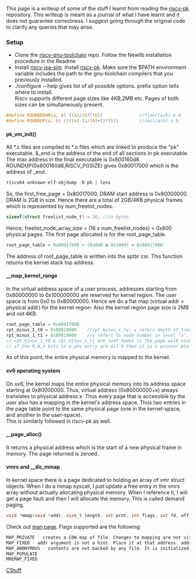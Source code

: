 This page is a writeup of some of the stuff I learnt from reading the [riscv-pk](https://github.com/riscv/riscv-pk) repository. This writeup is meant as a journal of what I have learnt and it does not guarantee correctness. I suggest going through the original code to clarify any queries that may arise.
### Setup
* Clone the [riscv-gnu-toolchain](https://github.com/riscv/riscv-gnu-toolchain) repo. Follow the Newlib installation procedure in the Readme
* Install [riscv-isa-sim](https://github.com/riscv/riscv-isa-sim). Install [riscv-pk](https://github.com/riscv/riscv-pk). Make sure the $PATH environment variable includes the path to the gnu-toolchain compilers that you previously installed.
* \./configure --help gives list of all possible options. prefix option tells where to install.  
Riscv supports different page sizes like 4KB,2MB etc. Pages of both sizes can be simultaneously present.
```c
#define ROUNDDOWN(a, b) ((a)/(b)*(b))              //floor(a/b) x b
#define ROUNDUP(a, b) ((((a)-1)/(b)+1)*(b))        //ceil(a/b) x b
```
#### pk_vm_init()  
All \*.c files are compiled to \*.o files which are linked to produce the "pk" executable. &\_end is the address of the end of all sections in pk executable. The max address in the final executable is 0x800160d8. ROUNDUP(0x800160d8,RISCV_PGSIZE) gives 0x80017000 which is the address of \_end.
```asm
riscv64-unknown-elf-objdump -D pk | less
```
So, the first_free_page = 0x80017000. DRAM start address is 0x80000000. DRAM is 2GB in size. Hence there are a total of 2GB/4KB physical frames which is represented by num_freelist_nodes.  
```c
sizeof(struct freelist_node_t) = 16; //in bytes.
```  
Hence, freelist_node_array_size = (16 x num_freelist_nodes) = 0x800 physical pages. The first page allocated is for the root_page_table.  
```c
root_page_table = 0x80017000 + (0x800 x 0x1000) = 0x80817000
```
The address of root_page_table is written into the sptbr csr. This function returns the kernel stack top address.

#### \_\_map_kernel_range  
In the virtual address space of a user process, addresses starting from 0x80000000 to 0x100000000 are reserved for kernel region. The user space is from 0x0 to 0x80000000. Hence we do a flat map (virtual addr = physical addr) for the kernel region. Also the kernel region page size is 2MB and not 4KB.
```c
root_page_table = 0x80817000
rpt_minus_1_t0 = 0x80818000    //rpt_minus_x_ty: x refers depth of tree. x = 0 refers to root.
rpt_minus_1_t1 = 0x80819000    //y refers to node number in level "x".
// rpt_minus_1_t0 & rpt_minus_1_t1 are leaf nodes in the page walk since we use 2MB pages.
// if the R,W,X bits in a pte entry are all 0 then it is a pointer pte node else it is a leaf node. (PTE_V should be set)
```
As of this point, the entire physical memory is mapped to the kernel.  

#### xv6 operating system  
On xv6, the kernel maps the entire physical memory into its address space starting at 0x80000000. Thus, virtual address (0x80000000+x) always translates to physical address x. Thus every page that is accessible by the user also has a mapping in the kernel's address space. Thus two entries in the page table point to the same physical page (one in the kernel-space, and another in the user-space).  
This is similarly followed in riscv-pk as well.  

#### \_\_page\_alloc()
It returns a physical address which is the start of a new physical frame in memory. The page returned is zeroed.

#### vmrs and \_\_do_mmap
In kernel space there is a page dedicated to holding an array of vmr struct objects. When I do a mmap syscall, I just update a free entry in the vmrs array without actually allocating physical memory. When I reference it, I will get a page fault and then I will allocate the memory. This is called demand paging.
```c
void *mmap(void *addr, size_t length, int prot, int flags, int fd, off_t offset);
```
Check out [man page](https://man7.org/linux/man-pages/man2/mmap.2.html). Flags supported are the following:
```c
MAP_PRIVATE - creates a COW map of file. Changes to mapping are not visible to other processes mapping the same page and not propogated to the file in disk
MAP_FIXED - addr argument is not a hint. Place it at that address. addr has to be page aligned. Preexisting mapping at that addr are munmapped.
MAP_ANONYMOUS - contents are not backed by any file. It is initialized to zero. fd and offset should be 0.
MAP_POPULATE
MREMAP_FIXED
```
[CStuff](docs/cstuff.md)

